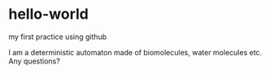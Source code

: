 # hello-world
my first practice using github

I am a deterministic automaton made of biomolecules, water molecules etc.
Any questions?
